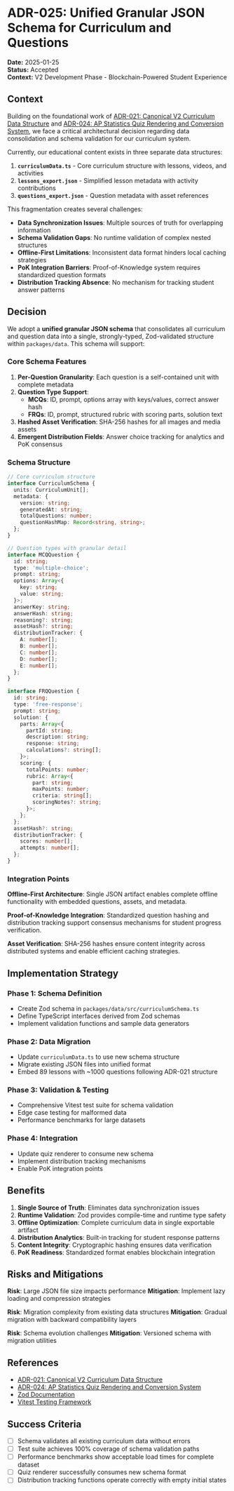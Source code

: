 # ADR-025: Unified Granular JSON Schema for Curriculum and Questions

**Date:** 2025-01-25  
**Status:** Accepted  
**Context:** V2 Development Phase - Blockchain-Powered Student Experience  

## Context

Building on the foundational work of [ADR-021: Canonical V2 Curriculum Data Structure](./021-canonical-v2-curriculum-data-structure.md) and [ADR-024: AP Statistics Quiz Rendering and Conversion System](./024-ap-statistics-quiz-rendering-and-conversion-system.md), we face a critical architectural decision regarding data consolidation and schema validation for our curriculum system.

Currently, our educational content exists in three separate data structures:
1. **`curriculumData.ts`** - Core curriculum structure with lessons, videos, and activities
2. **`lessons_export.json`** - Simplified lesson metadata with activity contributions
3. **`questions_export.json`** - Question metadata with asset references

This fragmentation creates several challenges:
- **Data Synchronization Issues**: Multiple sources of truth for overlapping information
- **Schema Validation Gaps**: No runtime validation of complex nested structures
- **Offline-First Limitations**: Inconsistent data format hinders local caching strategies
- **PoK Integration Barriers**: Proof-of-Knowledge system requires standardized question formats
- **Distribution Tracking Absence**: No mechanism for tracking student answer patterns

## Decision

We adopt a **unified granular JSON schema** that consolidates all curriculum and question data into a single, strongly-typed, Zod-validated structure within `packages/data`. This schema will support:

### Core Schema Features

1. **Per-Question Granularity**: Each question is a self-contained unit with complete metadata
2. **Question Type Support**: 
   - **MCQs**: ID, prompt, options array with keys/values, correct answer hash
   - **FRQs**: ID, prompt, structured rubric with scoring parts, solution text
3. **Hashed Asset Verification**: SHA-256 hashes for all images and media assets
4. **Emergent Distribution Fields**: Answer choice tracking for analytics and PoK consensus

### Schema Structure

```typescript
// Core curriculum structure
interface CurriculumSchema {
  units: CurriculumUnit[];
  metadata: {
    version: string;
    generatedAt: string;
    totalQuestions: number;
    questionHashMap: Record<string, string>;
  };
}

// Question types with granular detail
interface MCQQuestion {
  id: string;
  type: 'multiple-choice';
  prompt: string;
  options: Array<{
    key: string;
    value: string;
  }>;
  answerKey: string;
  answerHash: string;
  reasoning?: string;
  assetHash?: string;
  distributionTracker: {
    A: number[];
    B: number[];
    C: number[];
    D: number[];
    E: number[];
  };
}

interface FRQQuestion {
  id: string;
  type: 'free-response';
  prompt: string;
  solution: {
    parts: Array<{
      partId: string;
      description: string;
      response: string;
      calculations?: string[];
    }>;
    scoring: {
      totalPoints: number;
      rubric: Array<{
        part: string;
        maxPoints: number;
        criteria: string[];
        scoringNotes?: string;
      }>;
    };
  };
  assetHash?: string;
  distributionTracker: {
    scores: number[];
    attempts: number[];
  };
}
```

### Integration Points

**Offline-First Architecture**: Single JSON artifact enables complete offline functionality with embedded questions, assets, and metadata.

**Proof-of-Knowledge Integration**: Standardized question hashing and distribution tracking support consensus mechanisms for student progress verification.

**Asset Verification**: SHA-256 hashes ensure content integrity across distributed systems and enable efficient caching strategies.

## Implementation Strategy

### Phase 1: Schema Definition
- Create Zod schema in `packages/data/src/curriculumSchema.ts`
- Define TypeScript interfaces derived from Zod schemas
- Implement validation functions and sample data generators

### Phase 2: Data Migration
- Update `curriculumData.ts` to use new schema structure
- Migrate existing JSON files into unified format
- Embed 89 lessons with ~1000 questions following ADR-021 structure

### Phase 3: Validation & Testing
- Comprehensive Vitest test suite for schema validation
- Edge case testing for malformed data
- Performance benchmarks for large datasets

### Phase 4: Integration
- Update quiz renderer to consume new schema
- Implement distribution tracking mechanisms
- Enable PoK integration points

## Benefits

1. **Single Source of Truth**: Eliminates data synchronization issues
2. **Runtime Validation**: Zod provides compile-time and runtime type safety
3. **Offline Optimization**: Complete curriculum data in single exportable artifact
4. **Distribution Analytics**: Built-in tracking for student response patterns
5. **Content Integrity**: Cryptographic hashing ensures data verification
6. **PoK Readiness**: Standardized format enables blockchain integration

## Risks and Mitigations

**Risk**: Large JSON file size impacts performance
**Mitigation**: Implement lazy loading and compression strategies

**Risk**: Migration complexity from existing data structures
**Mitigation**: Gradual migration with backward compatibility layers

**Risk**: Schema evolution challenges
**Mitigation**: Versioned schema with migration utilities

## References

- [ADR-021: Canonical V2 Curriculum Data Structure](./021-canonical-v2-curriculum-data-structure.md)
- [ADR-024: AP Statistics Quiz Rendering and Conversion System](./024-ap-statistics-quiz-rendering-and-conversion-system.md)
- [Zod Documentation](https://zod.dev/)
- [Vitest Testing Framework](https://vitest.dev/)

## Success Criteria

- [ ] Schema validates all existing curriculum data without errors
- [ ] Test suite achieves 100% coverage of schema validation paths
- [ ] Performance benchmarks show acceptable load times for complete dataset
- [ ] Quiz renderer successfully consumes new schema format
- [ ] Distribution tracking functions operate correctly with empty initial states 